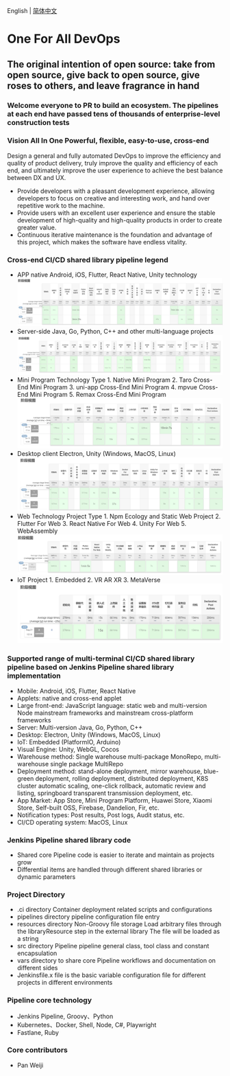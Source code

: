 English | [简体中文](./README.md)

# One For All DevOps

## The original intention of open source: take from open source, give back to open source, give roses to others, and leave fragrance in hand
### Welcome everyone to PR to build an ecosystem. The pipelines at each end have passed tens of thousands of enterprise-level construction tests

### Vision All In One Powerful, flexible, easy-to-use, cross-end

Design a general and fully automated DevOps to improve the efficiency and quality of product delivery, truly improve the quality and efficiency of each end, and ultimately improve the user experience to achieve the best balance between DX and UX.

- Provide developers with a pleasant development experience, allowing developers to focus on creative and interesting work, and hand over repetitive work to the machine.
- Provide users with an excellent user experience and ensure the stable development of high-quality and high-quality products in order to create greater value.
- Continuous iterative maintenance is the foundation and advantage of this project, which makes the software have endless vitality.

### Cross-end CI/CD shared library pipeline legend

- APP native Android, iOS, Flutter, React Native, Unity technology
  ![avatar](./docs/images/app.png)
- Server-side Java, Go, Python, C++ and other multi-language projects
  ![avatar](./docs/images/img.png)
- Mini Program Technology Type 1. Native Mini Program 2. Taro Cross-End Mini Program 3. uni-app Cross-End Mini Program 4. mpvue Cross-End Mini Program 5. Remax Cross-End Mini Program
  ![avatar](./docs/images/mini.png)
- Desktop client Electron, Unity (Windows, MacOS, Linux)
  ![avatar](./docs/images/desktop.png)
- Web Technology Project Type 1. Npm Ecology and Static Web Project 2. Flutter For Web 3. React Native For Web 4. Unity For Web 5. WebAssembly
  ![avatar](./docs/images/web.png)
- IoT Project 1. Embedded 2. VR AR XR 3. MetaVerse
  ![avatar](./docs/images/iot.png)

### Supported range of multi-terminal CI/CD shared library pipeline based on Jenkins Pipeline shared library implementation

- Mobile: Android, iOS, Flutter, React Native
- Applets: native and cross-end applet
- Large front-end: JavaScript language: static web and multi-version Node mainstream frameworks and mainstream cross-platform frameworks
- Server: Multi-version Java, Go, Python, C++
- Desktop: Electron, Unity (Windows, MacOS, Linux)
- IoT: Embedded (PlatformIO, Arduino)
- Visual Engine: Unity, WebGL, Cocos
- Warehouse method: Single warehouse multi-package MonoRepo, multi-warehouse single package MultiRepo
- Deployment method: stand-alone deployment, mirror warehouse, blue-green deployment, rolling deployment, distributed deployment, K8S cluster automatic scaling, one-click rollback, automatic review and listing, springboard transparent transmission deployment, etc.
- App Market: App Store, Mini Program Platform, Huawei Store, Xiaomi Store, Self-built OSS, Firebase, Dandelion, Fir, etc.
- Notification types: Post results, Post logs, Audit status, etc.
- CI/CD operating system: MacOS, Linux

### Jenkins Pipeline shared library code

- Shared core Pipeline code is easier to iterate and maintain as projects grow
- Differential items are handled through different shared libraries or dynamic parameters

### Project Directory

- .ci directory Container deployment related scripts and configurations
- pipelines directory pipeline configuration file entry
- resources directory Non-Groovy file storage Load arbitrary files through the libraryResource step in the external library The file will be loaded as a string
- src directory Pipeline pipeline general class, tool class and constant encapsulation
- vars directory to share core Pipeline workflows and documentation on different sides
- Jenkinsfile.x file is the basic variable configuration file for different projects in different environments

### Pipeline core technology

- Jenkins Pipeline, Groovy、Python
- Kubernetes、Docker, Shell, Node, C#, Playwright
- Fastlane, Ruby

### Core contributors

- Pan Weiji
